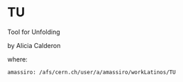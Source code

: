 TU
==

Tool for Unfolding

by Alicia Calderon



where:

    amassiro: /afs/cern.ch/user/a/amassiro/workLatinos/TU